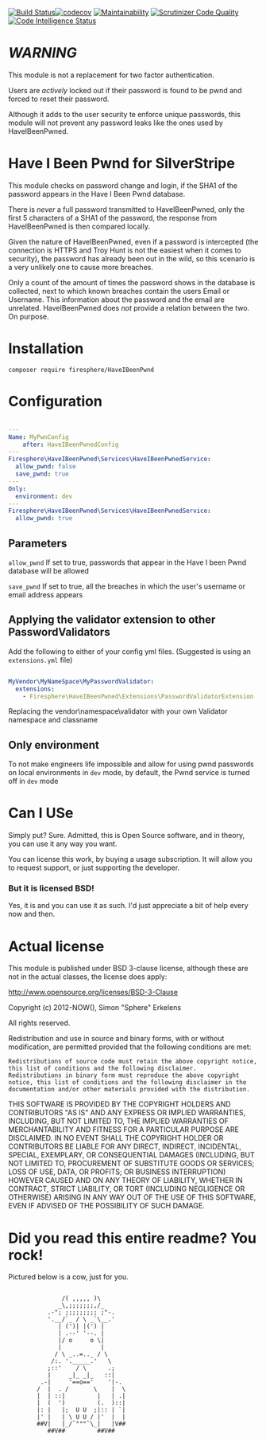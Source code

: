 [![Build Status](https://scrutinizer-ci.com/g/Firesphere/silverstripe-HaveIBeenPwned/badges/build.png?b=master)](https://scrutinizer-ci.com/g/Firesphere/silverstripe-HaveIBeenPwned/build-status/master)[![codecov](https://codecov.io/gh/Firesphere/silverstripe-HaveIBeenPwned/branch/master/graph/badge.svg)](https://codecov.io/gh/Firesphere/silverstripe-HaveIBeenPwned)
[![Maintainability](https://api.codeclimate.com/v1/badges/bfc8d4c5de506318af0b/maintainability)](https://codeclimate.com/github/Firesphere/silverstripe-HaveIBeenPwned/maintainability)
[![Scrutinizer Code Quality](https://scrutinizer-ci.com/g/Firesphere/silverstripe-HaveIBeenPwned/badges/quality-score.png?b=master)](https://scrutinizer-ci.com/g/Firesphere/silverstripe-HaveIBeenPwned/?branch=master)
[![Code Intelligence Status](https://scrutinizer-ci.com/g/Firesphere/silverstripe-HaveIBeenPwned/badges/code-intelligence.svg?b=master)](https://scrutinizer-ci.com/code-intelligence)

# _**WARNING**_

This module is not a replacement for two factor authentication.

Users are _actively_ locked out if their password is found to be pwnd and forced to reset their password.

Although it adds to the user security te enforce unique passwords, this module will not prevent any password leaks like the ones used by HaveIBeenPwned.

# Have I Been Pwnd for SilverStripe

This module checks on password change and login, if the SHA1 of the password appears in the Have I Been Pwnd database.

There is _never_ a full password transmitted to HaveIBeenPwned, only the first 5 characters of a SHA1 of the password, the response
from HaveIBeenPwned is then compared locally.

Given the nature of HaveIBeenPwned, even if a password is intercepted (the connection is HTTPS and Troy Hunt is not the easiest
when it comes to security), the password has already been out in the wild, so this scenario is a very unlikely one to cause more breaches.

Only a count of the amount of times the password shows in the database is collected, next to which known breaches contain the users Email or Username.
This information about the password and the email are unrelated. HaveIBeenPwned does _not_ provide a relation between the two. On purpose.

# Installation

`composer require firesphere/HaveIBeenPwnd`

# Configuration

```yaml

---
Name: MyPwnConfig
    after: HaveIBeenPwnedConfig
---
Firesphere\HaveIBeenPwned\Services\HaveIBeenPwnedService:
  allow_pwnd: false
  save_pwnd: true
---
Only:
  environment: dev
---
Firesphere\HaveIBeenPwned\Services\HaveIBeenPwnedService:
  allow_pwnd: true

```

## Parameters

`allow_pwnd` If set to true, passwords that appear in the Have I been Pwnd database will be allowed

`save_pwnd` If set to true, all the breaches in which the user's username or email address appears

## Applying the validator extension to other PasswordValidators

Add the following to either of your config yml files. (Suggested is using an `extensions.yml` file)

```yaml

MyVendor\MyNameSpace\MyPasswordValidator:
  extensions:
    - Firesphere\HaveIBeenPwned\Extensions\PasswordValidatorExtension

```

Replacing the vendor\namespace\validator with your own Validator namespace and classname

## Only environment

To not make engineers life impossible and allow for using pwnd passwords on local environments in `dev` mode,
by default, the Pwnd service is turned off in `dev` mode

# Can I USe

Simply put? Sure. Admitted, this is Open Source software, and in theory, you can use it any way you want.

You can license this work, by buying a usage subscription. It will allow you to request support, or just supporting the developer.

### But it is licensed BSD!

Yes, it is and you can use it as such. I'd just appreciate a bit of help every now and then.

# Actual license

This module is published under BSD 3-clause license, although these are not in the actual classes, the license does apply:

http://www.opensource.org/licenses/BSD-3-Clause

Copyright (c) 2012-NOW(), Simon "Sphere" Erkelens

All rights reserved.

Redistribution and use in source and binary forms, with or without modification, are permitted provided that the following conditions are met:

    Redistributions of source code must retain the above copyright notice, this list of conditions and the following disclaimer.
    Redistributions in binary form must reproduce the above copyright notice, this list of conditions and the following disclaimer in the documentation and/or other materials provided with the distribution.

THIS SOFTWARE IS PROVIDED BY THE COPYRIGHT HOLDERS AND CONTRIBUTORS "AS IS" AND ANY EXPRESS OR IMPLIED WARRANTIES, INCLUDING, BUT NOT LIMITED TO, THE IMPLIED WARRANTIES OF MERCHANTABILITY AND FITNESS FOR A PARTICULAR PURPOSE ARE DISCLAIMED. IN NO EVENT SHALL THE COPYRIGHT HOLDER OR CONTRIBUTORS BE LIABLE FOR ANY DIRECT, INDIRECT, INCIDENTAL, SPECIAL, EXEMPLARY, OR CONSEQUENTIAL DAMAGES (INCLUDING, BUT NOT LIMITED TO, PROCUREMENT OF SUBSTITUTE GOODS OR SERVICES; LOSS OF USE, DATA, OR PROFITS; OR BUSINESS INTERRUPTION) HOWEVER CAUSED AND ON ANY THEORY OF LIABILITY, WHETHER IN CONTRACT, STRICT LIABILITY, OR TORT (INCLUDING NEGLIGENCE OR OTHERWISE) ARISING IN ANY WAY OUT OF THE USE OF THIS SOFTWARE, EVEN IF ADVISED OF THE POSSIBILITY OF SUCH DAMAGE.


# Did you read this entire readme? You rock!

Pictured below is a cow, just for you.
```

               /( ,,,,, )\
              _\,;;;;;;;,/_
           .-"; ;;;;;;;;; ;"-.
           '.__/`_ / \ _`\__.'
              | (')| |(') |
              | .--' '--. |
              |/ o     o \|
              |           |
             / \ _..=.._ / \
            /:. '._____.'   \
           ;::'    / \      .;
           |     _|_ _|_   ::|
         .-|     '==o=='    '|-.
        /  |  . /       \    |  \
        |  | ::|         |   | .|
        |  (  ')         (.  )::|
        |: |   |;  U U  ;|:: | `|
        |' |   | \ U U / |'  |  |
        ##V|   |_/`"""`\_|   |V##
           ##V##         ##V##
```
